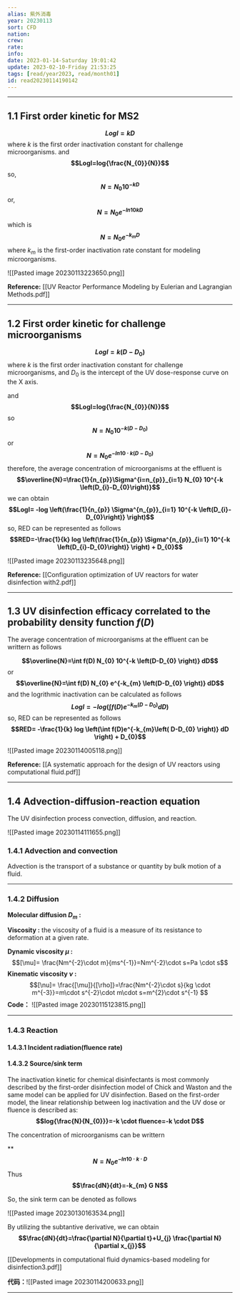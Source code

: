 ```yaml
---
alias: 紫外消毒
year: 20230113
sort: CFD
nation: 
crew: 
rate: 
info: 
date: 2023-01-14-Saturday 19:01:42
update: 2023-02-10-Friday 21:53:25
tags: [read/year2023, read/month01]
id: read20230114190142
---
```

---




## 1.1 First order kinetic for MS2
**$$LogI=kD$$**
where $k$ is the first order inactivation constant for challenge microorganisms.
and **$$LogI=log{\frac{N_{0}}{N}}$$**
so, **$$ N=N_{0}10^{-kD}$$**
or, **$$N=N_{0}e^{-ln10 kD}$$**
which is **$$N=N_{0} e^{-k_{m}D }$$**
where $k_{m}$ is the first-order inactivation rate constant for modeling microorganisms.

![[Pasted image 20230113223650.png]]

**Reference:** [[UV Reactor Performance Modeling by Eulerian and Lagrangian Methods.pdf]]

---

## 1.2 First order kinetic for challenge microorganisms

**$$LogI=k\left(D-D_{0}\right)$$**
where $k$ is the first order inactivation constant for challenge microorganisms, and $D_{0}$ is the intercept of the UV dose-response curve on the X axis.

and **$$LogI=log{\frac{N_{0}}{N}}$$**
so **$$N=N_{0}10^{-k\left(D-D_{0}\right)}$$**
or **$$N=N_{0}e^{-ln10\cdot k\left(D-D_{0}\right)}$$**
therefore, the average concentration of microorganisms at the effluent is **$$\overline{N}=\frac{1}{n_{p}}\Sigma^{i=n_{p}}_{i=1} N_{0} 10^{-k \left(D_{i}-D_{0}\right)}$$**
we can obtain **$$LogI= -log \left(\frac{1}{n_{p}} \Sigma^{n_{p}}_{i=1} 10^{-k \left(D_{i}-D_{0}\right)} \right)$$**
so, RED can be represented as follows **$$RED=-\frac{1}{k} log \left(\frac{1}{n_{p}} \Sigma^{n_{p}}_{i=1} 10^{-k \left(D_{i}-D_{0}\right)} \right) + D_{0}$$**


![[Pasted image 20230113235648.png]]

**Reference:** [[Configuration optimization of UV reactors for water disinfection with2.pdf]]

---

## 1.3 UV disinfection efficacy correlated to the  probability density function $f(D)$

The average concentration of microorganisms at the effluent can be writtern as follows 

**$$\overline{N}=\int f(D) N_{0} 10^{-k \left(D-D_{0} \right)} dD$$**
or
**$$\overline{N}=\int f(D) N_{0} e^{-k_{m} \left(D-D_{0} \right)} dD$$**
and the logrithmic inactivation can be calculated as follows
**$$LogI= -log \left(\int f(D)e^{-k_{m}\left( D-D_{0} \right)} dD \right)$$**
so, RED can be represented as follows
**$$RED= -\frac{1}{k} log \left(\int f(D)e^{-k_{m}\left( D-D_{0} \right)} dD \right) + D_{0}$$**

![[Pasted image 20230114005118.png]]

**Reference:** [[A systematic approach for the design of UV reactors using computational fluid.pdf]]

---

## 1.4 Advection-diffusion-reaction equation

The UV disinfection process convection, diffusion, and reaction.

![[Pasted image 20230114111655.png]]


### 1.4.1 Advection and convection
Advection is the transport of a substance or quantity by bulk motion of a fluid.



---

### 1.4.2 Diffusion

**Molecular diffusion $D_{m}$ :** 

**Viscosity :** the viscosity of a fluid is a measure of its resistance to deformation at a given rate.

**Dynamic viscosity $\mu$ :** 
$$[\mu]= \frac{Nm^{-2}\cdot m}{ms^{-1}}=Nm^{-2}\cdot s=Pa \cdot s$$
**Kinematic viscosity $\nu$ :** 
$$[\nu]= \frac{[\mu]}{[\rho]}=\frac{Nm^{-2}\cdot s}{kg \cdot m^{-3}}=m\cdot s^{-2}\cdot m\cdot s=m^{2}\cdot s^{-1} $$
**Code：**
![[Pasted image 20230115123815.png]]

---


### 1.4.3 Reaction
#### 1.4.3.1 Incident radiation(fluence rate)



#### 1.4.3.2 Source/sink term

The inactivation kinetic for chemical disinfectants is most commonly described by the first-order disinfection model of Chick and Waston and the same model can be applied for UV disinfection. Based on the first-order model, the linear relationship between log inactivation and the UV dose or fluence is described as: 
**$$log{\frac{N}{N_{0}}}=-k \cdot fluence=-k \cdot D$$**

The concentration of microorganisms can be writtern

****$$N=N_{0}e^{-ln10\cdot k\cdot D} $$**
Thus
**$$\frac{dN}{dt}=-k_{m} G N$$**

So, the sink term can be denoted as follows

![[Pasted image 20230130163534.png]]

By utilizing the subtantive derivative, we can obtain
**$$\frac{dN}{dt}=\frac{\partial N}{\partial t}+U_{j} \frac{\partial N}{\partial x_{j}}$$**




[[Developments in computational fluid dynamics-based modeling for disinfection3.pdf]]

**代码：**![[Pasted image 20230114200633.png]]

---



